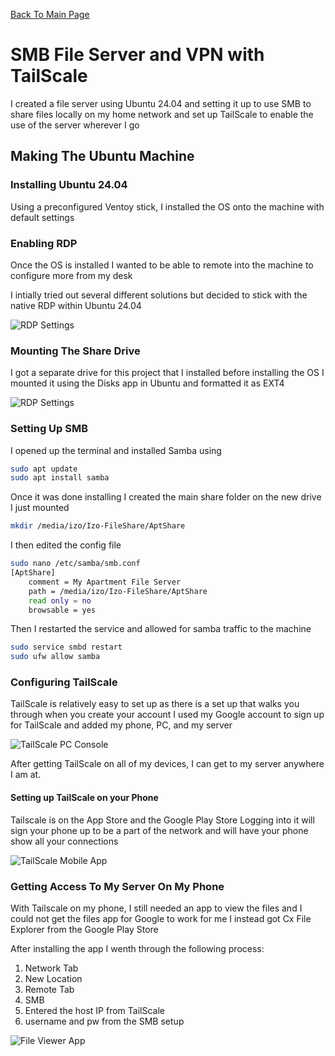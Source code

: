 [Back To Main Page](../index.md)

# SMB File Server and VPN with TailScale

I created a file server using Ubuntu 24.04 and setting it up to use SMB to share files locally on my home network and set up TailScale to enable the use of the server wherever I go

## Making The Ubuntu Machine

### Installing Ubuntu 24.04
Using a preconfigured Ventoy stick, I installed the OS onto the machine with default settings

### Enabling RDP
Once the OS is installed I wanted to be able to remote into the machine to configure more from my desk

I intially tried out several different solutions but decided to stick with the native RDP within Ubuntu 24.04


![RDP Settings](UBRDP.png)


### Mounting The Share Drive
I got a separate drive for this project that I installed before installing the OS
I mounted it using the Disks app in Ubuntu and formatted it as EXT4


![RDP Settings](DisksUb.png)

### Setting Up SMB

I opened up the terminal and installed Samba using

```bash
sudo apt update
sudo apt install samba
```
Once it was done installing I created the main share folder on the new drive I just mounted

```bash
mkdir /media/izo/Izo-FileShare/AptShare
```

I then edited the config file 
```bash
sudo nano /etc/samba/smb.conf
[AptShare]
    comment = My Apartment File Server
    path = /media/izo/Izo-FileShare/AptShare
    read only = no
    browsable = yes
```
Then I restarted the service and allowed for samba traffic to the machine
```bash
sudo service smbd restart
sudo ufw allow samba
```
### Configuring TailScale
TailScale is relatively easy to set up as there is a set up that walks you through when you create your account
I used my Google account to sign up for TailScale and added my phone, PC, and my server

![TailScale PC Console](PCTailScale.png)


After getting TailScale on all of my devices, I can get to my server anywhere I am at.

#### Setting up TailScale on your Phone
Tailscale is on the App Store and the Google Play Store
Logging into it will sign your phone up to be a part of the network and will have your phone show all your connections

![TailScale Mobile App](TSMobile.png)

### Getting Access To My Server On My Phone
With Tailscale on my phone, I still needed an app to view the files and I could not get the files app for Google to work for me
I instead got Cx File Explorer from the Google Play Store

After installing the app I wenth through the following process:

1.  Network Tab
2.  New Location
3.  Remote Tab
4.  SMB
5.  Entered the host IP from TailScale
6.  username and pw from the SMB setup

   ![File Viewer App](FilerViewerMobile.png)
